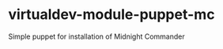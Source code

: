 virtualdev-module-puppet-mc
===========================

Simple puppet for installation of Midnight Commander